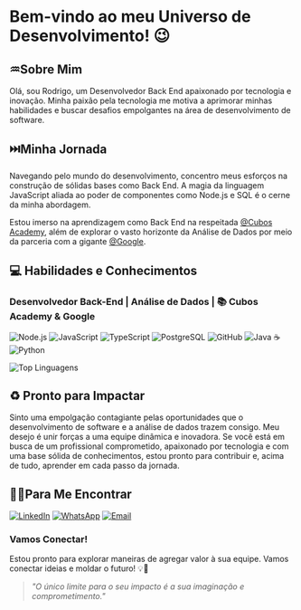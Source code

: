# Bem-vindo ao meu Universo de Desenvolvimento! :wink:

## :aquarius:Sobre Mim
Olá, sou Rodrigo, um Desenvolvedor Back End apaixonado por tecnologia e inovação. Minha paixão pela tecnologia me motiva a aprimorar minhas habilidades e buscar desafios empolgantes na área de desenvolvimento de software.

## :next_track_button:Minha Jornada
Navegando pelo mundo do desenvolvimento, concentro meus esforços na construção de sólidas bases como Back End. A magia da linguagem JavaScript aliada ao poder de componentes como Node.js e SQL é o cerne da minha abordagem.

Estou imerso na aprendizagem como Back End na respeitada [@Cubos Academy](https://cubos.academy/?utm_term=cubos%20academy&utm_campaign=Conversion+-+Search+-+Branding+-+Cubos+Academy&utm_source=google&utm_medium=cpc&hsa_acc=6320525513&hsa_cam=18154121427&hsa_grp=141084695032&hsa_ad=618464016440&hsa_src=g&hsa_tgt=kwd-1212716925774&hsa_kw=cubos%20academy&hsa_mt=e&hsa_net=adwords&hsa_ver=3&gclid=Cj0KCQjw84anBhCtARIsAISI-xfcA54KCVQghGLBC4Qm0eBxXUtSVXD2WQ_N8sDwiTubNqg4pMvQFpkaApVpEALw_wcB), além de explorar o vasto horizonte da Análise de Dados por meio da parceria com a gigante [@Google](https://www.coursera.org/professional-certificates/google-data-analytics).

## :computer: Habilidades e Conhecimentos
###  Desenvolvedor Back-End | Análise de Dados | 📚 Cubos Academy & Google

![Node.js](https://img.shields.io/badge/Node%20js-339933?style=for-the-badge&logo=nodedotjs&logoColor=white)
![JavaScript](https://img.shields.io/badge/JavaScript-F7DF1E?style=for-the-badge&logo=javascript&logoColor=black)
![TypeScript](https://img.shields.io/badge/TypeScript-007ACC?style=for-the-badge&logo=typescript&logoColor=white)
![PostgreSQL](https://img.shields.io/badge/PostgreSQL-316192?style=for-the-badge&logo=postgresql&logoColor=white)
![GitHub](https://img.shields.io/badge/GitHub-181717?style=for-the-badge&logo=github&logoColor=white)
![Java :coffee:](https://img.shields.io/badge/Java-007396?style=for-the-badge&logo=java&logoColor=white)
![Python](https://img.shields.io/badge/Python-3776AB?style=for-the-badge&logo=python&logoColor=white)

![Top Linguagens](https://github-readme-stats.vercel.app/api/top-langs/?username=Rodrigo-RRC&theme=dark&custom_title=Top%20%Linguagens)




## :recycle: Pronto para Impactar
Sinto uma empolgação contagiante pelas oportunidades que o desenvolvimento de software e a análise de dados trazem consigo. Meu desejo é unir forças a uma equipe dinâmica e inovadora. Se você está em busca de um profissional comprometido, apaixonado por tecnologia e com uma base sólida de conhecimentos, estou pronto para contribuir e, acima de tudo, aprender em cada passo da jornada.

## :technologist:Para Me Encontrar

[![LinkedIn](https://img.shields.io/badge/LinkedIn-0077B5?style=for-the-badge&logo=linkedin&logoColor=white)](https://www.linkedin.com/in/rodrigo-ribeiro-devbackend/)
[![WhatsApp](https://img.shields.io/badge/WhatsApp-25D366?style=for-the-badge&logo=whatsapp&logoColor=white)](https://wa.me/5547991820339)
[![Email](https://img.shields.io/badge/Gmail-D14836?style=for-the-badge&logo=gmail&logoColor=white)](https://is.gd/OCnrFE)


### Vamos Conectar!

Estou pronto para explorar maneiras de agregar valor à sua equipe. Vamos conectar ideias e moldar o futuro! 💡🌟

> *"O único limite para o seu impacto é a sua imaginação e comprometimento."*




